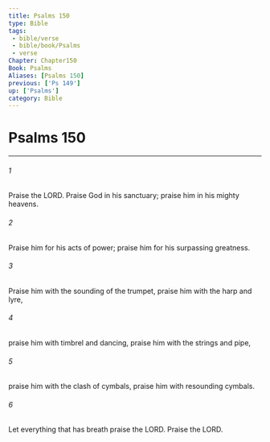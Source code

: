 ```yaml
---
title: Psalms 150
type: Bible
tags:
 - bible/verse
 - bible/book/Psalms
 - verse
Chapter: Chapter150
Book: Psalms
Aliases: [Psalms 150]
previous: ['Ps 149']
up: ['Psalms']
category: Bible
---
```

# Psalms 150

***


###### 1 
Praise the LORD. Praise God in his sanctuary; praise him in his mighty heavens. 

###### 2 
Praise him for his acts of power; praise him for his surpassing greatness. 

###### 3 
Praise him with the sounding of the trumpet, praise him with the harp and lyre, 

###### 4 
praise him with timbrel and dancing, praise him with the strings and pipe, 

###### 5 
praise him with the clash of cymbals, praise him with resounding cymbals. 

###### 6 
Let everything that has breath praise the LORD. Praise the LORD. 

